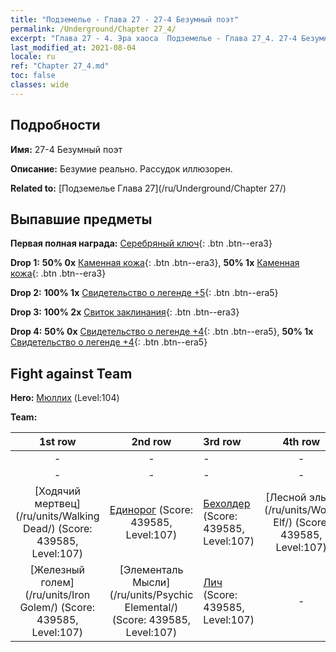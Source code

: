```yaml
---
title: "Подземелье - Глава 27 - 27-4 Безумный поэт"
permalink: /Underground/Chapter 27_4/
excerpt: "Глава 27 - 4. Эра хаоса  Подземелье - Глава 27_4. 27-4 Безумный поэт"
last_modified_at: 2021-08-04
locale: ru
ref: "Chapter 27_4.md"
toc: false
classes: wide
---
```


## Подробности

 **Имя:** 27-4 Безумный поэт

 **Описание:** Безумие реально. Рассудок иллюзорен.

 **Related to:** [Подземелье Глава 27](/ru/Underground/Chapter 27/)

## Выпавшие предметы

 **Первая полная награда:** [Серебряный ключ](/ItemsRU/con_693/){: .btn .btn--era3}

 **Drop 1:** **50% 0x** [Каменная кожа](/ItemsRU/her_452/){: .btn .btn--era3}, **50% 1x** [Каменная кожа](/ItemsRU/her_452/){: .btn .btn--era3}

 **Drop 2:** **100% 1x** [Свидетельство о легенде +5](/ItemsRU/mat_102/){: .btn .btn--era5}

 **Drop 3:** **100% 2x** [Свиток заклинания](/ItemsRU/con_694/){: .btn .btn--era3}

 **Drop 4:** **50% 0x** [Свидетельство о легенде +4](/ItemsRU/mat_95/){: .btn .btn--era5}, **50% 1x** [Свидетельство о легенде +4](/ItemsRU/mat_95/){: .btn .btn--era5}


## Fight against Team
 **Hero:** [Мюллих](/ru/heroes/Mullich/) (Level:104)

 **Team:**


  | 1st row | 2nd row | 3rd row | 4th row |
  |:----:|:----:|:----|:----:|
  | - | - | - | - |
  | - | - | - | - |
  | [Ходячий мертвец](/ru/units/Walking Dead/) (Score: 439585, Level:107)  | [Единорог](/ru/units/Unicorn/) (Score: 439585, Level:107)  | [Бехолдер](/ru/units/Beholder/) (Score: 439585, Level:107)  | [Лесной эльф](/ru/units/Wood Elf/) (Score: 439585, Level:107)  |
  | [Железный голем](/ru/units/Iron Golem/) (Score: 439585, Level:107)  | [Элементаль Мысли](/ru/units/Psychic Elemental/) (Score: 439585, Level:107)  | [Лич](/ru/units/Lich/) (Score: 439585, Level:107)  | - |


